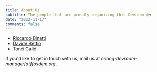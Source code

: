 ```yaml
---
title: About Us
subtitle: The people that are proudly organizing this Devroom 🤓❤
date: "2022-11-17"
comments: false
---
```


  - <a href="https://rbino.com">Riccardo Binetti</a> <a href="https://github.com/rbino"><i class="fab fa-github fa-lg" style="color:black"></i></a> <a href="https://patavium.social/@rbino"><i class="fab fa-mastodon fa-lg" style="color:#595aff"></i></a>
  - <a href="https://blog.uninstall.it/">Davide Bettio</a> <a href="https://github.com/bettio"><i class="fab fa-github fa-lg" style="color:black"></i></a> <a href="https://fosstodon.org/@bettio"><i class="fab fa-mastodon fa-lg" style="color:#595aff"></i></a>
  - Tonći Galić <a href="https://github.com/Tuxified"><i class="fab fa-github fa-lg" style="color:black"></i></a> <a href="https://mastodon.social/@Tuxified"><i class="fab fa-mastodon fa-lg" style="color:#595aff"></i></a>

If you'd like to get in touch with us, mail us at *erlang-devroom-manager[at]fosdem.org*.
